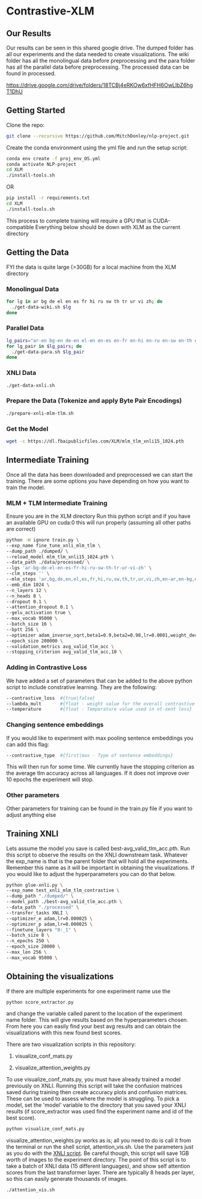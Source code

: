 # Contrastive-XLM
## Our Results
Our results can be seen in this shared google drive. The dumped folder has all our experiments and the data needed to create visualizations. The wiki folder has all the monolingual data before preprocessing and the para folder has all the parallel data before preprocessing. The processed data can be found in processed.

https://drive.google.com/drive/folders/18TCBj4eRKOw6xfHFH6OwLIbZ6hgT1DhU

## Getting Started
Clone the repo:
```bash
git clone --recursive https://github.com/MitchDonley/nlp-project.git
```

Create the conda environment using the yml file and run the setup script:
```bash
conda env create -f proj_env_OS.yml
conda activate NLP-project
cd XLM
./install-tools.sh
```

OR

```bash
pip install -r requirements.txt
cd XLM
./install-tools.sh
```

This process to complete training will require a GPU that is CUDA-compatible
Everything below should be down with XLM as the current directory
## Getting the Data
FYI the data is quite large (>30GB) for a local machine
from the XLM directory

### Monolingual Data
```bash
for lg in ar bg de el en es fr hi ru sw th tr ur vi zh; do
  ./get-data-wiki.sh $lg
done
```

### Parallel Data
```bash
lg_pairs="ar-en bg-en de-en el-en en-es en-fr en-hi en-ru en-sw en-th en-tr en-ur en-vi en-zh"
for lg_pair in $lg_pairs; do
  ./get-data-para.sh $lg_pair
done
```

### XNLI Data
```bash
./get-data-xnli.sh
```

### Prepare the Data (Tokenize and apply Byte Pair Encodings)
```bash
./prepare-xnli-mlm-tlm.sh
```

### Get the Model
```bash
wget -c https://dl.fbaipublicfiles.com/XLM/mlm_tlm_xnli15_1024.pth
```

## Intermediate Training
Once all the data has been downloaded and preprocessed we can start the training. There are some options you have depending on how you want to train the model.

### MLM + TLM Intermediate Training
Ensure you are in the XLM directory
Run this python script and if you have an available GPU on cuda:0 this will run properly (assuming all other paths are correct)
```bash
python -W ignore train.py \
--exp_name fine_tune_xnli_mlm_tlm \
--dump_path ./dumped/ \
--reload_model mlm_tlm_xnli15_1024.pth \
--data_path ./data/processed/ \
--lgs 'ar-bg-de-el-en-es-fr-hi-ru-sw-th-tr-ur-vi-zh' \
--clm_steps '' \
--mlm_steps 'ar,bg,de,en,el,es,fr,hi,ru,sw,th,tr,ur,vi,zh,en-ar,en-bg,en-de,en-el,en-es,en-fr,en-hi,en-ru,en-sw,en-th,en-tr,en-ur,en-vi,en-zh,ar-en,bg-en,de-en,el-en,es-en,fr-en,hi-en,ru-en,sw-en,th-en,tr-en,ur-en,vi-en,zh-en' \
--emb_dim 1024 \
--n_layers 12 \
--n_heads 8 \
--dropout 0.1 \
--attention_dropout 0.1 \
--gelu_activation true \
--max_vocab 95000 \
--batch_size 16 \
--bptt 256 \
--optimizer adam_inverse_sqrt,beta1=0.9,beta2=0.98,lr=0.0001,weight_decay=0 \
--epoch_size 200000 \
--validation_metrics avg_valid_tlm_acc \
--stopping_criterion avg_valid_tlm_acc,10 \
```

### Adding in Contrastive Loss
We have added a set of parameters that can be added to the above python script to include constrative learning. They are the following:
```bash
--contrastive_loss  #{true|false}
--lambda_mult       #{float - weight value for the overall contrastive loss}
--temperature       #{float - Temperature value used in nt-xent loss}
```

### Changing sentence embeddings
If you would like to experiment with max pooling sentence embeddings you can add this flag:
```bash
--contrastive_type  #{first|max - Type of sentence embeddings}
```

This will then run for some time. We currently have the stopping criterion as the average tlm accuracy across all languages. If it does not improve over 10 epochs the experiment will stop.

### Other parameters
Other parameters for training can be found in the train.py file if you want to adjust anything else

## Training XNLI
Lets assume the model you save is called best-avg_valid_tlm_acc.pth.
Run this script to observe the results on the XNLI downstream task.
Whatever the exp_name is that is the parent folder that will hold all the experiments. Remember this name as it will be important in obtaining the visualizations.
If you would like to adjust the hyperparameters you can do that below.
```bash
python glue-xnli.py \
--exp_name test_xnli_mlm_tlm_contrastive \
--dump_path "./dumped/" \
--model_path ./best-avg_valid_tlm_acc.pth \
--data_path "./processed" \
--transfer_tasks XNLI \
--optimizer_e adam,lr=0.000025 \
--optimizer_p adam,lr=0.000025 \
--finetune_layers "0:_1" \
--batch_size 8 \
--n_epochs 250 \
--epoch_size 20000 \
--max_len 256 \
--max_vocab 95000 \
```

## Obtaining the visualizations
If there are multiple experiments for one experiment name use the
```bash
python score_extractor.py
```
and change the variable called parent to the location of the experiment name folder. This will give results based on the hyperparameters chosen. From here you can easily find your best avg results and can obtain the visualizations with this new found best scores.

There are two visualization scripts in this repository:

1) visualize_conf_mats.py

2) visualize_attention_weights.py

To use visualize_conf_mats.py, you must have already trained a model previously on XNLI. Running this script will take the confusion matrices saved during training then create accuracy plots and confusion matrices. These can be used to assess where the model is struggling. To pick a model, set the 'model' variable to the directory that you saved your XNLI results (if score_extractor was used find the experiment name and id of the best score).
```bash
python visualize_conf_mats.py
```

visualize_attention_weights.py works as is; all you need to do is call it from the terminal or run the shell script, attention_vis.sh. Use the parameters just as you do with the [XNLI script](#training-xnli). Be careful though, this script will save 1GB worth of images to the experiment directory. The point of this script is to take a batch of XNLI data (15 different languages), and show self attention scores from the last transformer layer. There are typically 8 heads per layer, so this can easily generate thousands of images.
```bash
./attention_vis.sh
```

